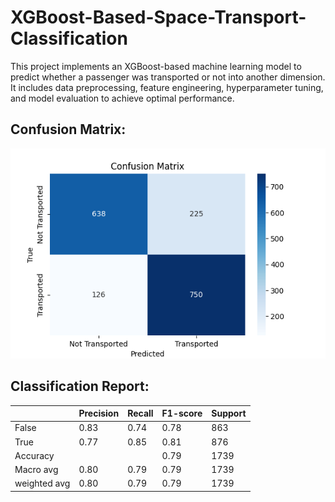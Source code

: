 # XGBoost-Based-Space-Transport-Classification
This project implements an XGBoost-based machine learning model to predict whether a passenger was transported or not into another dimension. It includes data preprocessing, feature engineering, hyperparameter tuning, and model evaluation to achieve optimal performance. 

## Confusion Matrix:
![alt text](confusion_matrix.png)
## Classification Report:
||Precision |    Recall|  F1-score|   Support|
|-----|-----|-----|-----|-----|
|False|       0.83|      0.74|      0.78|      863|
|True   |0.77      |0.85      |0.81|       876|           
|Accuracy|                           ||0.79      |1739|
|Macro avg|       0.80     | 0.79|      0.79|      1739
weighted avg      | 0.80|      0.79|      0.79|      1739
